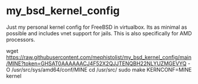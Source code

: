 # my_bsd_kernel_config
Just my personal kernel config for FreeBSD in virtualbox. Its as minimal as possible and includes vnet support for jails. This is also specifically for AMD processors. 

wget https://raw.githubusercontent.com/mephistolist/my_bsd_kernel_config/main/MINE?token=GHSAT0AAAAAACJ4F52X2QJJTENQBH22NLYUZMGEVYQ -O /usr/src/sys/amd64/conf/MINE
cd /usr/src/
sudo make KERNCONF=MINE kernel
